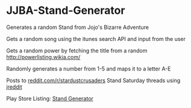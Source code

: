 JJBA-Stand-Generator
====================

Generates a random Stand from Jojo's Bizarre Adventure 


Gets a random song using the itunes search API and input from the user

Gets a random power by fetching the title from a random http://powerlisting.wikia.com/

Randomly generates a number from 1-5 and maps it to a letter A-E

Posts to [reddit.com/r/stardustcrusaders](http://www.reddit.com/r/stardustcrusaders) Stand Saturday threads using [jreddit](https://github.com/karan/jReddit) 


Play Store Listing: [Stand Generator](https://play.google.com/store/apps/details?id=com.robert.myapplication)
